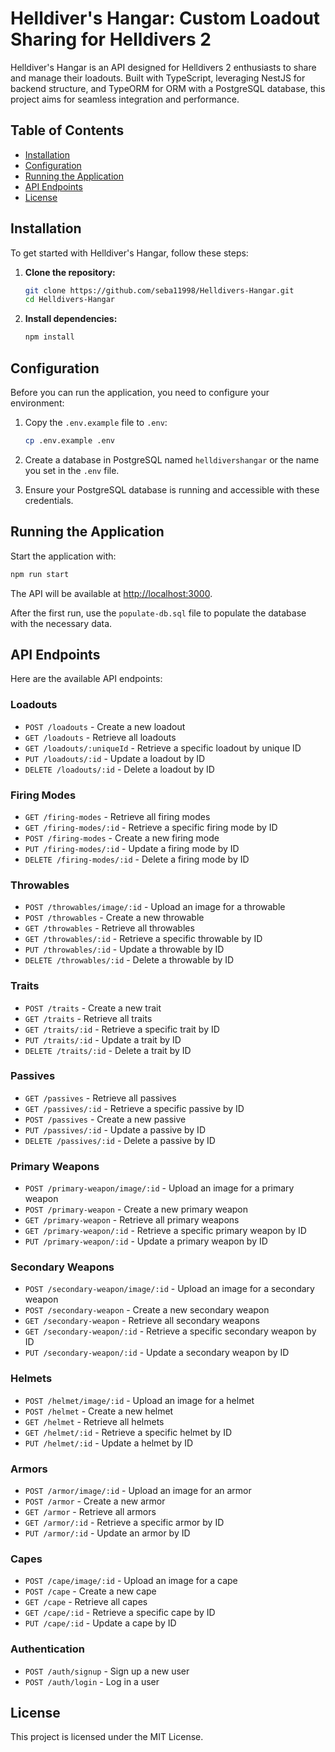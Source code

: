 # Helldiver's Hangar: Custom Loadout Sharing for Helldivers 2

Helldiver's Hangar is an API designed for Helldivers 2 enthusiasts to share and manage their loadouts. Built with
TypeScript, leveraging NestJS for backend structure, and TypeORM for ORM with a PostgreSQL database, this project aims
for seamless integration and performance.

## Table of Contents

- [Installation](#installation)
- [Configuration](#configuration)
- [Running the Application](#running-the-application)
- [API Endpoints](#api-endpoints)
- [License](#license)

## Installation

To get started with Helldiver's Hangar, follow these steps:

1. **Clone the repository:**
   ```sh
   git clone https://github.com/seba11998/Helldivers-Hangar.git
   cd Helldivers-Hangar
   ```

2. **Install dependencies:**
   ```sh
   npm install
   ```

## Configuration

Before you can run the application, you need to configure your environment:

1. Copy the `.env.example` file to `.env`:
   ```sh
   cp .env.example .env
   ```

2. Create a database in PostgreSQL named `helldivershangar` or the name you set in the `.env` file.

3. Ensure your PostgreSQL database is running and accessible with these credentials.

## Running the Application

Start the application with:

```sh
npm run start
```

The API will be available at [http://localhost:3000](http://localhost:3000).

After the first run, use the `populate-db.sql` file to populate the database with the necessary data.

## API Endpoints

Here are the available API endpoints:

### Loadouts

- `POST /loadouts` - Create a new loadout
- `GET /loadouts` - Retrieve all loadouts
- `GET /loadouts/:uniqueId` - Retrieve a specific loadout by unique ID
- `PUT /loadouts/:id` - Update a loadout by ID
- `DELETE /loadouts/:id` - Delete a loadout by ID

### Firing Modes

- `GET /firing-modes` - Retrieve all firing modes
- `GET /firing-modes/:id` - Retrieve a specific firing mode by ID
- `POST /firing-modes` - Create a new firing mode
- `PUT /firing-modes/:id` - Update a firing mode by ID
- `DELETE /firing-modes/:id` - Delete a firing mode by ID

### Throwables

- `POST /throwables/image/:id` - Upload an image for a throwable
- `POST /throwables` - Create a new throwable
- `GET /throwables` - Retrieve all throwables
- `GET /throwables/:id` - Retrieve a specific throwable by ID
- `PUT /throwables/:id` - Update a throwable by ID
- `DELETE /throwables/:id` - Delete a throwable by ID

### Traits

- `POST /traits` - Create a new trait
- `GET /traits` - Retrieve all traits
- `GET /traits/:id` - Retrieve a specific trait by ID
- `PUT /traits/:id` - Update a trait by ID
- `DELETE /traits/:id` - Delete a trait by ID

### Passives

- `GET /passives` - Retrieve all passives
- `GET /passives/:id` - Retrieve a specific passive by ID
- `POST /passives` - Create a new passive
- `PUT /passives/:id` - Update a passive by ID
- `DELETE /passives/:id` - Delete a passive by ID

### Primary Weapons

- `POST /primary-weapon/image/:id` - Upload an image for a primary weapon
- `POST /primary-weapon` - Create a new primary weapon
- `GET /primary-weapon` - Retrieve all primary weapons
- `GET /primary-weapon/:id` - Retrieve a specific primary weapon by ID
- `PUT /primary-weapon/:id` - Update a primary weapon by ID

### Secondary Weapons

- `POST /secondary-weapon/image/:id` - Upload an image for a secondary weapon
- `POST /secondary-weapon` - Create a new secondary weapon
- `GET /secondary-weapon` - Retrieve all secondary weapons
- `GET /secondary-weapon/:id` - Retrieve a specific secondary weapon by ID
- `PUT /secondary-weapon/:id` - Update a secondary weapon by ID

### Helmets

- `POST /helmet/image/:id` - Upload an image for a helmet
- `POST /helmet` - Create a new helmet
- `GET /helmet` - Retrieve all helmets
- `GET /helmet/:id` - Retrieve a specific helmet by ID
- `PUT /helmet/:id` - Update a helmet by ID

### Armors

- `POST /armor/image/:id` - Upload an image for an armor
- `POST /armor` - Create a new armor
- `GET /armor` - Retrieve all armors
- `GET /armor/:id` - Retrieve a specific armor by ID
- `PUT /armor/:id` - Update an armor by ID

### Capes

- `POST /cape/image/:id` - Upload an image for a cape
- `POST /cape` - Create a new cape
- `GET /cape` - Retrieve all capes
- `GET /cape/:id` - Retrieve a specific cape by ID
- `PUT /cape/:id` - Update a cape by ID

### Authentication

- `POST /auth/signup` - Sign up a new user
- `POST /auth/login` - Log in a user

## License

This project is licensed under the MIT License.
